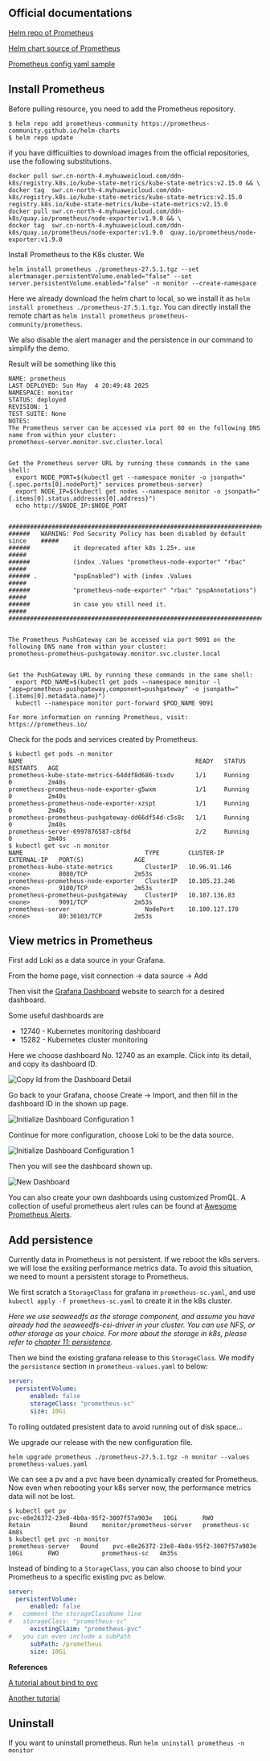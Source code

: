 ## Official documentations

[Helm repo of Prometheus](https://artifacthub.io/packages/helm/prometheus-community/prometheus)

[Helm chart source of Prometheus](https://github.com/prometheus-community/helm-charts/tree/main/charts/prometheus)

[Prometheus config yaml sample](https://github.com/prometheus-community/helm-charts/blob/main/charts/prometheus/values.yaml)

## Install Prometheus

Before pulling resource, you need to add the Prometheus repository.

```shell
$ helm repo add prometheus-community https://prometheus-community.github.io/helm-charts
$ helm repo update
```

if you have difficuilties to download images from the official repositories, use the following substitutions.

```shell
docker pull swr.cn-north-4.myhuaweicloud.com/ddn-k8s/registry.k8s.io/kube-state-metrics/kube-state-metrics:v2.15.0 && \
docker tag  swr.cn-north-4.myhuaweicloud.com/ddn-k8s/registry.k8s.io/kube-state-metrics/kube-state-metrics:v2.15.0  registry.k8s.io/kube-state-metrics/kube-state-metrics:v2.15.0
docker pull swr.cn-north-4.myhuaweicloud.com/ddn-k8s/quay.io/prometheus/node-exporter:v1.9.0 && \
docker tag  swr.cn-north-4.myhuaweicloud.com/ddn-k8s/quay.io/prometheus/node-exporter:v1.9.0  quay.io/prometheus/node-exporter:v1.9.0
```

Install Prometheus to the K8s cluster. We 

```shell
helm install prometheus ./prometheus-27.5.1.tgz --set alertmanager.persistentVolume.enabled="false" --set server.persistentVolume.enabled="false" -n monitor --create-namespace
```

Here we already download the helm chart to local, so we install it as `helm install prometheus ./prometheus-27.5.1.tgz`. You can directly install the remote chart as `helm install prometheus prometheus-community/prometheus`.

We also disable the alert manager and the persistence in our command to simplify the demo.

Result will be something like this 

```shell
NAME: prometheus
LAST DEPLOYED: Sun May  4 20:49:48 2025
NAMESPACE: monitor
STATUS: deployed
REVISION: 1
TEST SUITE: None
NOTES:
The Prometheus server can be accessed via port 80 on the following DNS name from within your cluster:
prometheus-server.monitor.svc.cluster.local


Get the Prometheus server URL by running these commands in the same shell:
  export NODE_PORT=$(kubectl get --namespace monitor -o jsonpath="{.spec.ports[0].nodePort}" services prometheus-server)
  export NODE_IP=$(kubectl get nodes --namespace monitor -o jsonpath="{.items[0].status.addresses[0].address}")
  echo http://$NODE_IP:$NODE_PORT


#################################################################################
######   WARNING: Pod Security Policy has been disabled by default since    #####
######            it deprecated after k8s 1.25+. use                        #####
######            (index .Values "prometheus-node-exporter" "rbac"          #####
###### .          "pspEnabled") with (index .Values                         #####
######            "prometheus-node-exporter" "rbac" "pspAnnotations")       #####
######            in case you still need it.                                #####
#################################################################################


The Prometheus PushGateway can be accessed via port 9091 on the following DNS name from within your cluster:
prometheus-prometheus-pushgateway.monitor.svc.cluster.local


Get the PushGateway URL by running these commands in the same shell:
  export POD_NAME=$(kubectl get pods --namespace monitor -l "app=prometheus-pushgateway,component=pushgateway" -o jsonpath="{.items[0].metadata.name}")
  kubectl --namespace monitor port-forward $POD_NAME 9091

For more information on running Prometheus, visit:
https://prometheus.io/
```

Check for the pods and services created by Prometheus.

```shell
$ kubectl get pods -n monitor
NAME                                                READY   STATUS    RESTARTS   AGE
prometheus-kube-state-metrics-64ddf8d686-tsxdv      1/1     Running   0          2m40s
prometheus-prometheus-node-exporter-g5wxm           1/1     Running   0          2m40s
prometheus-prometheus-node-exporter-xzspt           1/1     Running   0          2m40s
prometheus-prometheus-pushgateway-dd66df54d-c5s8c   1/1     Running   0          2m40s
prometheus-server-6997876587-c8f6d                  2/2     Running   0          2m40s
$ kubectl get svc -n monitor
NAME                                  TYPE        CLUSTER-IP       EXTERNAL-IP   PORT(S)              AGE
prometheus-kube-state-metrics         ClusterIP   10.96.91.146     <none>        8080/TCP             2m53s
prometheus-prometheus-node-exporter   ClusterIP   10.105.23.246    <none>        9100/TCP             2m53s
prometheus-prometheus-pushgateway     ClusterIP   10.107.136.83    <none>        9091/TCP             2m53s
prometheus-server                     NodePort    10.100.127.170   <none>        80:30103/TCP         2m53s
```

## View metrics in Prometheus

First add Loki as a data source in your Grafana.

From the home page, visit connection -> data source -> Add

Then visit the [Grafana Dashboard](https://grafana.com/grafana/dashboards/) website to search for a desired dashboard.

Some useful dashboards are

- 12740 - Kubernetes monitoring dashboard
- 15282 - Kubernetes cluster monitoring

Here we choose dashboard No. 12740 as an example. Click into its detail, and copy its dashboard ID.

![Copy Id from the Dashboard Detail](https://github.com/user-attachments/assets/b5d3cf71-1f12-4a3a-a035-ecc8b8ad5405)

Go back to your Grafana, choose Create -> Import, and then fill in the dashboard ID in the shown up page. 

![Initialize Dashboard Configuration 1](https://github.com/user-attachments/assets/be6d45ba-ba3a-4810-8ae4-5ec152d9fe70)

Continue for more configuration, choose Loki to be the data source.

![Initialize Dashboard Configuration 1](https://github.com/user-attachments/assets/01dd9ac1-ffb8-4b3e-960f-fcee20e0ca41)

Then you will see the dashboard shown up.

![New Dashboard](https://github.com/user-attachments/assets/72c88c5b-7703-4f34-a7d2-c17925c4ae96)

You can also create your own dashboards using customized PromQL. A collection of useful prometheus alert rules can be found at [Awesome Prometheus Alerts](https://github.com/asifMuzammil/awesome-prometheus-alerts).

## Add persistence

Currently data in Prometheus is not persistent. If we reboot the k8s servers. we will lose the exsiting performance metrics data. To avoid this situation, we need to mount a persistent storage to Prometheus.

We first scratch a `StorageClass` for grafana in `prometheus-sc.yaml`, and use `kubectl apply -f prometheus-sc.yaml` to create it in the k8s cluster.

*Here we use seaweedfs as the storage component, and assume you have already had the seaweedfs-csi-driver in your cluster. You can use NFS, or other storage as your choice. For more about the storage in k8s, please refer to [chapter 11: persistence](https://github.com/lyudmilalala/k8s_learn/tree/master/chapter_11_persistence).*

Then we bind the existing grafana release to this `StorageClass`.  We modify the `persistence` section in `prometheus-values.yaml` to below:

```yaml
server:
  persistentVolume:
      enabled: false
      storageClass: "prometheus-sc"
      size: 10Gi
```

To rolling outdated presistent data to avoid running out of disk space...

We upgrade our release with the new configuration file.

```shell
helm upgrade prometheus ./prometheus-27.5.1.tgz -n monitor --values prometheus-values.yaml
```

We can see a pv and a pvc have been dynamically created for Prometheus. Now even when rebooting your k8s server now, the performance metrics data will not be lost.

```shell
$ kubectl get pv
pvc-e8e26372-23e8-4b0a-95f2-3007f57a903e   10Gi       RWO            Retain           Bound    monitor/prometheus-server   prometheus-sc            4m8s
$ kubectl get pvc -n monitor
prometheus-server   Bound    pvc-e8e26372-23e8-4b0a-95f2-3007f57a903e   10Gi       RWO            prometheus-sc   4m35s
```

Instead of binding to a `StorageClass`, you can also choose to bind your Prometheus to a specific existing pvc as below.

```yaml
server:
  persistentVolume:
      enabled: false
#   comment the storageClassName line
#   storageClass: "prometheus-sc"
      existingClaim: "prometheus-pvc"
#   you can even include a subPath
      subPath: /prometheus
      size: 10Gi
```

**References**

[A tutorial about bind to pvc](https://medium.com/@gayatripawar401/deploy-prometheus-and-grafana-on-kubernetes-using-helm-5aa9d4fbae66)

[Another tutorial](https://medium.com/@akilblanchard09/monitoring-a-kubernetes-cluster-using-prometheus-and-grafana-8e0f21805ea9)

## Uninstall

If you want to uninstall prometheus. Run `helm uninstall prometheus -n monitor`
